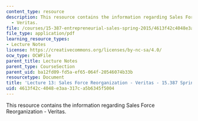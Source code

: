 ```yaml
---
content_type: resource
description: This resource contains the information regarding Sales Force Reorganization
  - Veritas.
file: /courses/15-387-entrepreneurial-sales-spring-2015/4613f42c4048e3aa317ca5b6345f5004_MIT15_387S15_Lecture13.pdf
file_type: application/pdf
learning_resource_types:
- Lecture Notes
license: https://creativecommons.org/licenses/by-nc-sa/4.0/
ocw_type: OCWFile
parent_title: Lecture Notes
parent_type: CourseSection
parent_uid: ba12fd09-fd5a-ef65-064f-20546074b33b
resourcetype: Document
title: 'Lecture 13: Sales Force Reorganization - Veritas - 15.387 Spring 2015'
uid: 4613f42c-4048-e3aa-317c-a5b6345f5004
---
```

This resource contains the information regarding Sales Force Reorganization - Veritas.